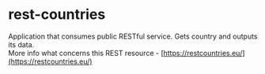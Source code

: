# rest-countries
Application that consumes public RESTful service. Gets country and outputs its data. <br/>
More info what concerns this REST resource - [https://restcountries.eu/](https://restcountries.eu/)
